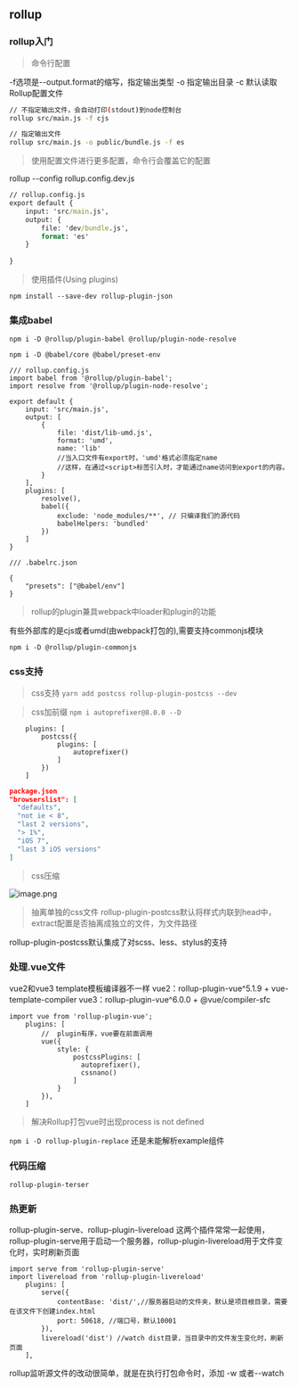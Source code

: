 ## rollup

### rollup入门

>命令行配置

-f选项是--output.format的缩写，指定输出类型
-o 指定输出目录
-c 默认读取Rollup配置文件
```bash
// 不指定输出文件，会自动打印(stdout)到node控制台
rollup src/main.js -f cjs

// 指定输出文件
rollup src/main.js -o public/bundle.js -f es
```

> 使用配置文件进行更多配置，命令行会覆盖它的配置

rollup --config rollup.config.dev.js

```cmd
// rollup.config.js
export default {
    input: 'src/main.js',
    output: {
        file: 'dev/bundle.js',
        format: 'es'
    }
    
}

```

>使用插件(Using plugins)

`npm install --save-dev rollup-plugin-json`


### 集成babel

`npm i -D @rollup/plugin-babel @rollup/plugin-node-resolve`

`npm i -D @babel/core @babel/preset-env`

```
/// rollup.config.js
import babel from '@rollup/plugin-babel';
import resolve from '@rollup/plugin-node-resolve';

export default {
    input: 'src/main.js',
    output: [
        {
            file: 'dist/lib-umd.js',
            format: 'umd',
            name: 'lib'
            //当入口文件有export时，'umd'格式必须指定name
            //这样，在通过<script>标签引入时，才能通过name访问到export的内容。
        }
    ],
    plugins: [
        resolve(),
        babel({
            exclude: 'node_modules/**', // 只编译我们的源代码
            babelHelpers: 'bundled'
        })
    ]
}

/// .babelrc.json

{
    "presets": ["@babel/env"]
}
```

>rollup的plugin兼具webpack中loader和plugin的功能

有些外部库的是cjs或者umd(由webpack打包的),需要支持commonjs模块

`npm i -D @rollup/plugin-commonjs`

### css支持

>css支持
`yarn add postcss rollup-plugin-postcss --dev`

>css加前缀
`npm i autoprefixer@8.0.0 --D`

``` postcss
    plugins: [
        postcss({
            plugins: [
                autoprefixer()
            ]
        })
    ]
```

``` json
package.json
"browserslist": [
  "defaults",
  "not ie < 8",
  "last 2 versions",
  "> 1%",
  "iOS 7",
  "last 3 iOS versions"
]
```
>css压缩

![image.png](https://p6-juejin.byteimg.com/tos-cn-i-k3u1fbpfcp/48efaaba47f44c8882ea7646eea44849~tplv-k3u1fbpfcp-watermark.image?)

>抽离单独的css文件
rollup-plugin-postcss默认将样式内联到head中，extract配置是否抽离成独立的文件，为文件路径

rollup-plugin-postcss默认集成了对scss、less、stylus的支持

### 处理.vue文件
vue2和vue3 template模板编译器不一样
vue2：rollup-plugin-vue^5.1.9 + vue-template-compiler
vue3：rollup-plugin-vue^6.0.0 + @vue/compiler-sfc

```
import vue from 'rollup-plugin-vue';
    plugins: [
        //  plugin有序，vue要在前面调用
        vue({
            style: {
                postcssPlugins: [
                  autoprefixer(),
                  cssnano()
                ]
            }
        }),
    ]
```

>解决Rollup打包vue时出现process is not defined

`npm i -D rollup-plugin-replace`
还是未能解析example组件

### 代码压缩

`rollup-plugin-terser`

### 热更新

rollup-plugin-serve、rollup-plugin-livereload
这两个插件常常一起使用，rollup-plugin-serve用于启动一个服务器，rollup-plugin-livereload用于文件变化时，实时刷新页面

```config
import serve from 'rollup-plugin-serve'
import livereload from 'rollup-plugin-livereload'
    plugins: [
        serve({
            contentBase: 'dist/',//服务器启动的文件夹，默认是项目根目录，需要在该文件下创建index.html
            port: 50618, //端口号，默认10001
        }),
        livereload('dist') //watch dist目录，当目录中的文件发生变化时，刷新页面
    ],
```

rollup监听源文件的改动很简单，就是在执行打包命令时，添加 -w 或者--watch


